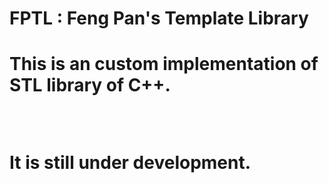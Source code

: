 <h1>FPTL : Feng Pan's Template Library<h1>
<div><p>This is an custom implementation of STL library of C++. </p><br>
<p>It is still under development.</p></div>
